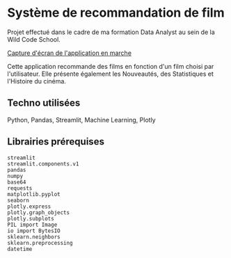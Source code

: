 # Système de recommandation de film

Projet effectué dans le cadre de ma formation Data Analyst au sein de la Wild Code School.

[Capture d'écran de l'application en marche](https://github.com/000molly/projet2/blob/main/screenshot_app.png)

Cette application recommande des films en fonction d'un film choisi par l'utilisateur.
Elle présente également les Nouveautés, des Statistiques et l'Histoire du cinéma. 

## Techno utilisées
Python, Pandas, Streamlit, Machine Learning, Plotly 

## Librairies prérequises
```
streamlit
streamlit.components.v1
pandas
numpy
base64
requests
matplotlib.pyplot
seaborn
plotly.express
plotly.graph_objects
plotly.subplots
PIL import Image
io import BytesIO
sklearn.neighbors
sklearn.preprocessing
datetime
```


